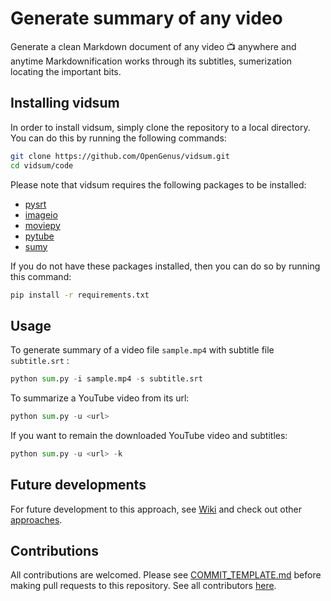 # Generate summary of any video

Generate a clean Markdown document of any video 📺 anywhere and anytime
Markdownification works through its subtitles, sumerization locating the important bits.

## Installing vidsum

In order to install vidsum, simply clone the repository to a local directory. You can do this by running the following commands:

```sh
git clone https://github.com/OpenGenus/vidsum.git
cd vidsum/code
```

Please note that vidsum requires the following packages to be installed:

- [pysrt](https://github.com/byroot/pysrt)
- [imageio](https://imageio.github.io/)
- [moviepy](https://zulko.github.io/moviepy/)
- [pytube](https://github.com/nficano/pytube)
- [sumy](https://github.com/miso-belica/sumy)

If you do not have these packages installed, then you can do so by running this command:

```sh
pip install -r requirements.txt

```

## Usage

To generate summary of a video file `sample.mp4` with subtitle file `subtitle.srt` :

```python
python sum.py -i sample.mp4 -s subtitle.srt
```

To summarize a YouTube video from its url:

```python
python sum.py -u <url>
```

If you want to remain the downloaded YouTube video and subtitles:

```python
python sum.py -u <url> -k
```

## Future developments

For future development to this approach, see [Wiki](https://github.com/OpenGenus/vidsum/wiki/Future_developments) and check out other [approaches](https://github.com/OpenGenus/vidsum/wiki/Other-approaches).

## Contributions

All contributions are welcomed. Please see [COMMIT_TEMPLATE.md](https://github.com/opencoca/vidsum/blob/master/.github/COMMIT_TEMPLATE.md) before making pull requests to this repository. See all contributors [here](https://github.com/opencoca/vidsum/graphs/contributors).
